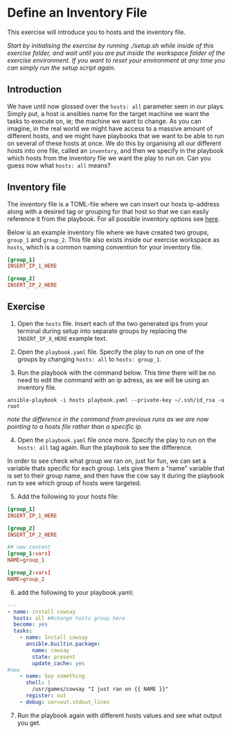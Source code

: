 # Define an Inventory File

This exercise will introduce you to hosts and the inventory file.

*Start by initialising the exercise by running ./setup.sh while inside of this exercise folder, and wait until you are put inside the workspace folder of the exercise environment. If you want to reset your environment at any time you can simply run the setup script again.*

## Introduction

We have until now glossed over the `hosts: all` parameter seen in our plays. Simply put, a host is ansibles name for the target machine we want the tasks to execute on, ie; the machine we want to change. As you can imagine, in the real world we might have access to a massive amount of different hosts, and we might have playbooks that we want to be able to run on several of these hosts at once. We do this by organising all our different hosts into one file, called an `inventory`, and then we specify in the playbook which hosts from the inventory file we want the play to run on. Can you guess now what `hosts: all` means?

## Inventory file

The inventory file is a TOML-file where we can insert our hosts ip-address along with a desired tag or grouping for that host so that we can easily reference it from the playbook. For all possible inventory options see [here](https://docs.ansible.com/ansible/latest/inventory_guide/intro_inventory.html).

Below is an example inventory file where we have created two groups; `group_1` and `group_2`. This file also exists inside our exercise workspace as `hosts`, which is a common naming convention for your inventory file.

```toml
[group_1]
INSERT_IP_1_HERE

[group_2]
INSERT_IP_2_HERE
```

## Exercise

1. Open the `hosts` file. Insert each of the two generated ips from your terminal during setup into separate groups by replacing the `INSERT_IP_X_HERE` example text.

2. Open the `playbook.yaml` file. Specify the play to run on one of the groups by changing `hosts: all` to `hosts: group_1`.

3. Run the playbook with the command below. This time there will be no need to edit the command with an ip adress, as we will be using an inventory file.

```
ansible-playbook -i hosts playbook.yaml --private-key ~/.ssh/id_rsa -u root
```

*note the difference in the command from previous runs as we are now pointing to a hosts file rather than a specific ip.*

4. Open the `playbook.yaml` file once more. Specify the play to run on the `hosts: all` tag again. Run the playbook to see the difference.

In order to see check what group we ran on, just for fun, we can set a variable thats specific for each group. Lets give them a "name" variable that is set to their group name, and then have the cow say it during the playbook run to see which group of hosts were targeted.

5. Add the following to your hosts file:

```toml
[group_1]
INSERT_IP_1_HERE

[group_2]
INSERT_IP_2_HERE

## new content
[group_1:vars]
NAME=group_1

[group_2:vars]
NAME=group_2
```

6. add the following to your playbook.yaml:

```yaml
---
- name: install cowsay
  hosts: all ##change hosts group here
  become: yes
  tasks:
    - name: Install cowsay
      ansible.builtin.package:
        name: cowsay
        state: present
        update_cache: yes
#new
    - name: Say something
      shell: |
        /usr/games/cowsay "I just ran on {{ NAME }}"
      register: out
    - debug: var=out.stdout_lines
```

7. Run the playbook again with different hosts values and see what output you get.
